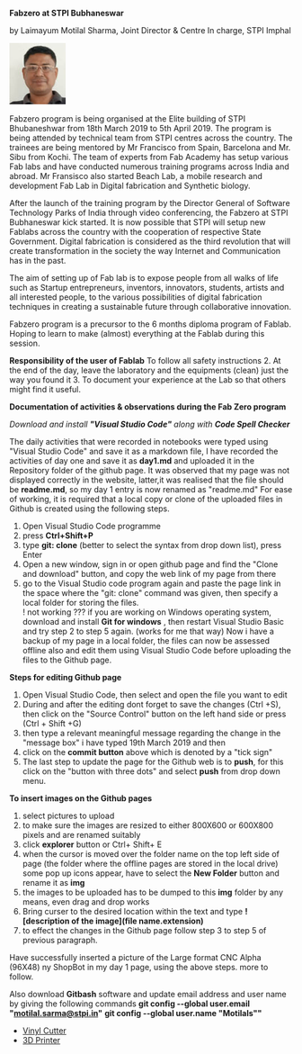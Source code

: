 **Fabzero at STPI Bubhaneswar** 

by Laimayum Motilal Sharma, Joint Director & Centre In charge, STPI Imphal


![Laimayum Motilal Sharma](passport.jpg)



Fabzero program is being organised at the Elite building of STPI Bhubaneshwar from 18th March 2019 to 5th April 2019.
The program is being attended by technical team from STPI centres across the country. 
The trainees are being mentored by Mr Francisco from Spain, Barcelona and Mr. Sibu from Kochi. The team of experts from Fab Academy has setup various Fab labs and have conducted numerous training programs across India and abroad. Mr Fransisco also started Beach Lab, a mobile research and development Fab Lab in Digital fabrication and Synthetic biology.


After the launch of the training program by the Director General of Software Technology Parks of India through video conferencing, the Fabzero at STPI Bubhaneswar kick started. 
It is now possible that STPI will setup new Fablabs across the country with the cooperation of  respective State Government.
Digital fabrication is considered as the third revolution that will create transformation in the society the way Internet and Communication has in the past. 

The aim of setting up of Fab lab is to expose people from all walks of life such as Startup entrepreneurs, inventors, innovators, students, artists and all interested people, to the various possibilities of digital fabrication techniques in creating a sustainable future through collaborative innovation.

Fabzero program is a precursor to the 6 months diploma program of Fablab. Hoping to learn to make (almost) everything at the Fablab during this session.

**Responsibility of the user of Fablab**
To follow all safety instructions 2. At the end of the day, leave the laboratory  and the equipments (clean) just the way you found it 3. To document your experience at the Lab so that others might find it useful.

**Documentation of activities & observations during the Fab Zero program**

*Download and install  **"Visual Studio Code"** along with **Code Spell Checker***



The daily activities that were recorded in notebooks were typed using "Visual Studio Code" and save it as a markdown file, I have recorded the activities of day one and save it as **day1.md** and uploaded it in the Repository folder of the github page. It was observed that my page was not displayed correctly in the website, latter,it was realised that   the file should be **readme.md**, so my day 1 entry is now renamed as "readme.md" 
For ease of working, it is required that a local copy or clone of the uploaded files in Github is created using the following steps.
1. Open Visual Studio Code programme
2. press **Ctrl+Shift+P**
3. type **git: clone** (better to select the syntax from drop down list), press Enter
4. Open a new window, sign in or open  github page and find the "Clone and download" button, and copy the web link of my page from there
5. go to the Visual Studio code program again and paste the page link in the space where  the "git: clone" command was given, then specify a local folder for storing the files.  
! not working ??? if you are working on Windows operating system, download and install **Git for windows** , then restart Visual Studio Basic and try step 2 to step 5 again. (works for me that way)
Now i have a backup of my page in a local folder, the files can now be assessed offline also and edit them using Visual Studio Code before uploading the files to the Github page.


**Steps for editing Github page**
1. Open Visual Studio Code, then select and open the file you want to edit 
2. During and after the editing dont forget to save the changes (Ctrl +S), then  click on the "Source Control" button on the left hand side or press (Ctrl + Shift +G)
3. then type a relevant meaningful message regarding the change in the "message box" i have typed 19th March 2019 and then 
4. click on the **commit button** above which is denoted by a "tick sign"
5. The last step to update the page for the Github web is to **push**, for this click on the "button with three dots" and select **push** from drop down menu. 

**To insert images on the Github pages**
1. select pictures to upload
2. to make sure the images are resized to either 800X600 or 600X800 pixels and are renamed suitably
3. click **explorer** button or Ctrl+ Shift+ E
4. when the cursor is moved over the folder name on the top left side of page  (the folder where the offline pages are stored in the local drive) some pop up icons appear, have to select the **New Folder** button and rename it as **img**
5. the images to be uploaded has to be dumped to this **img** folder by any means, even drag and drop works
6. Bring curser to the desired location within the text and type **![description of the image](file name.extension)**
7. to effect the changes in the Github page follow step 3 to step 5 of previous paragraph.

Have successfully inserted a picture of the Large format CNC Alpha (96X48) ny ShopBot in my day 1 page, using the above steps. more to follow.

Also download **Gitbash** software and update email address and user name by giving the following commands
**git config --global user.email "motilal.sarma@stpi.in"**
**git config --global user.name "Motilals""**






- [Vinyl Cutter](Vinylcutter.md)
- [3D Printer](3DPrinter.md)





